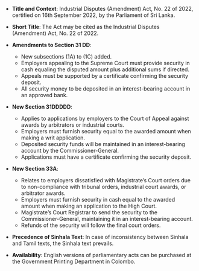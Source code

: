 - **Title and Context**: Industrial Disputes (Amendment) Act, No. 22 of 2022, certified on 16th September 2022, by the Parliament of Sri Lanka.
  
- **Short Title**: The Act may be cited as the Industrial Disputes (Amendment) Act, No. 22 of 2022.

- **Amendments to Section 31 DD**:
  - New subsections (1A) to (1C) added.
  - Employers appealing to the Supreme Court must provide security in cash equaling the disputed amount plus additional sums if directed.
  - Appeals must be supported by a certificate confirming the security deposit.
  - All security money to be deposited in an interest-bearing account in an approved bank.

- **New Section 31DDDDD**:
  - Applies to applications by employers to the Court of Appeal against awards by arbitrators or industrial courts.
  - Employers must furnish security equal to the awarded amount when making a writ application.
  - Deposited security funds will be maintained in an interest-bearing account by the Commissioner-General.
  - Applications must have a certificate confirming the security deposit.

- **New Section 33A**:
  - Relates to employers dissatisfied with Magistrate’s Court orders due to non-compliance with tribunal orders, industrial court awards, or arbitrator awards.
  - Employers must furnish security in cash equal to the awarded amount when making an application to the High Court.
  - Magistrate’s Court Registrar to send the security to the Commissioner-General, maintaining it in an interest-bearing account.
  - Refunds of the security will follow the final court orders.

- **Precedence of Sinhala Text**: In case of inconsistency between Sinhala and Tamil texts, the Sinhala text prevails.

- **Availability**: English versions of parliamentary acts can be purchased at the Government Printing Department in Colombo.